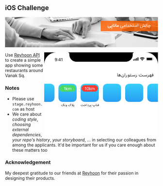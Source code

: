 ## iOS Challenge
![iOS Developer Hiring Challenge](../img/01.png)

<img align="right" src="../img/challenges/a.png">Use [Reyhoon API](https://documenter.getpostman.com/view/3187934/reyhoon/7E8iG3p) to create a simple app showing some restaurants around Vanak Sq.

### Notes

* Please use `stage.reyhoon.com` as host
* We care about _coding style_, _choosing external dependencies_, _your repo's history_, _your storyboard_, ... in selecting our colleagues from among the applicants. It'd be important for us if you care enough about these matters too

### Acknowledgement

My deepest gratitude to our friends at [Reyhoon](reyhoon.com) for their passion in designing their products.